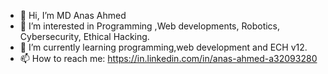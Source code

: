 - 👋 Hi, I’m MD Anas Ahmed
- 👀 I’m interested in Programming ,Web developments, Robotics, Cybersecurity, Ethical Hacking.
- 🌱 I’m currently learning programming,web development and ECH v12.
- 📫 How to reach me: https://in.linkedin.com/in/anas-ahmed-a32093280

<!---
Anas4Ahmed/Anas4Ahmed is a ✨ special ✨ repository because its `README.md` (this file) appears on your GitHub profile.
You can click the Preview link to take a look at your changes.
--->
